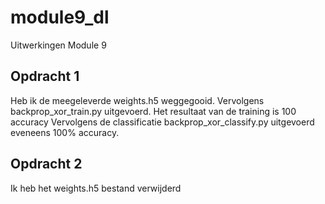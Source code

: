 # module9_dl
Uitwerkingen Module 9
## Opdracht 1
Heb ik de meegeleverde weights.h5 weggegooid. Vervolgens backprop_xor_train.py uitgevoerd. Het resultaat van de training is 100 accuracy
Vervolgens de classificatie backprop_xor_classify.py uitgevoerd eveneens 100% accuracy.

## Opdracht 2
Ik heb het weights.h5 bestand verwijderd 


